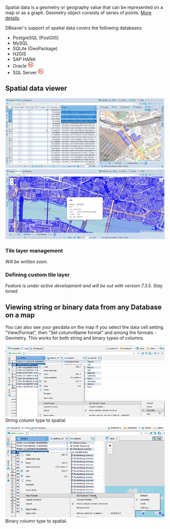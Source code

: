 Spatial data is a geometry or geography value that can be represented on a map or as a graph. Geometry object consists of series of points. <a href="https://en.wikipedia.org/wiki/Spatial_database">More details</a>.

DBeaver's support of spatial data covers the following databases:
- PostgreSQL (PostGIS)
- MySQL
- SQLite (GeoPackage)
- H2GIS
- SAP HANA
- Oracle <img src="images/ee.png" vspace="0" border="0" height="18"/>
- SQL Server <img src="images/ee.png" vspace="0" border="0" height="18"/>

## Spatial data viewer

![](images/ug/Data-view-gis.png)
![](images/ug/Data-view-gis-presentation.png)

### Tile layer management
_Will be written soon._
### Defining custom tile layer
_Feature is under active development and will be out with version 7.3.5. Stay tuned._

## Viewing string or binary data from any Database on a map 

You can also see your geodata on the map if you select the data cell setting "View/Format", then "Set columnName format" and among the formats - Geometry. 
This works for both string and binary types of columns.

![](images/ug/Data-view-gis-string-to-spatial.png)
String column type to spatial.

![](images/ug/Data-view-gis-binary-to-spatial.png)
Binary column type to spatial.